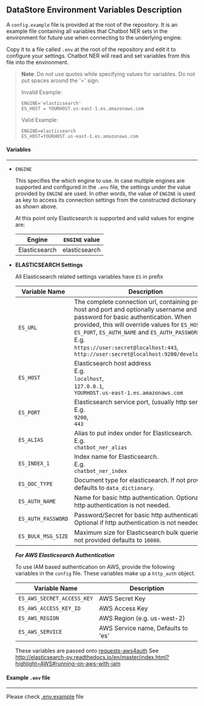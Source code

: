 ## DataStore Environment Variables Description

A `config.example` file is provided at the root of the repository. It is an example file containing all variables that Chatbot NER sets in the environment for future use when connecting to the underlying engine.

Copy it to a file called `.env` at the root of the repository and edit it to configure your settings. Chatbot NER will read and set variables from this file into the environment.

> **Note**: Do not use quotes while specifying values for variables. Do not put spaces around the '=' sign.
>
> Invalid Example:
>
>     ENGINE='elasticsearch'
>     ES_HOST = YOURHOST.us-east-1.es.amazonaws.com
>
> Valid Example:
>
>     ENGINE=elasticsearch
>     ES_HOST=YOURHOST.us-east-1.es.amazonaws.com

#### Variables

---------------

- `ENGINE`

  This specifies the which engine to use. In case multiple engines are supported and configured in the `.env` file, the settings under the value provided by `ENGINE` are used. In other words, the value of `ENGINE` is used as key to access its connection settings from the constructed dictionary as shown above.

  At this point only Elasticsearch is supported and valid values for engine are:	

  | Engine        | `ENGINE` value |
  | ------------- | -------------- |
  | Elasticsearch | elasticsearch  |

- **ELASTICSEARCH Settings**

  All Elasticsearch related settings variables have `ES` in prefix

  | Variable Name      | Description                              |
  | ------------------ | ---------------------------------------- |
  | `ES_URL`           | The complete connection url, containing protocol, host and port and optionally username and password for basic authentication. When provided, this will override values for `ES_HOST`, `ES_PORT`, `ES_AUTH_NAME` and `ES_AUTH_PASSWORD` <br/>E.g.<br/>`https://user:secret@localhost:443`,<br/>`http://user:secret@localhost:9200/development/` |
  | `ES_HOST`          | Elasticsearch host address<br/>E.g.<br/>`localhost`,<br/>`127.0.0.1`,<br/>`YOURHOST.us-east-1.es.amazonaws.com` |
  | `ES_PORT`          | Elasticsearch service port, (usually http service)<br/>E.g.<br/>`9200`,<br/> `443` |
  | `ES_ALIAS`         | Alias to put index under for Elasticsearch.<br/>E.g.<br/>`chatbot_ner_alias` |
  | `ES_INDEX_1`       | Index name for Elasticsearch.<br/>E.g.<br/>`chatbot_ner_index` |
  | `ES_DOC_TYPE`      | Document type for elasticsearch. If not provided defaults to `data_dictionary`. |
  | `ES_AUTH_NAME`     | Name for basic http authentication. Optional if http authentication is not needed. |
  | `ES_AUTH_PASSWORD` | Password/Secret for basic http authentication. Optional if http authentication is not needed. |
  | `ES_BULK_MSG_SIZE` | Maximum size for Elasticsearch bulk queries. If not provided defaults to `10000`. |

  ***For AWS Elasticsearch Authentication***

  To use IAM based authentication on AWS, provide the following variables in the `config` file. These variables make up a `http_auth` object.
  
  | Variable Name              | Description                        |
  | -------------------------- | ---------------------------------- |
  | `ES_AWS_SECRET_ACCESS_KEY` | AWS Secret Key                     |
  | `ES_AWS_ACCESS_KEY_ID`     | AWS Access Key                     |
  | `ES_AWS_REGION`            | AWS Region (e.g. us-west-2)        |
  | `ES_AWS_SERVICE`           | AWS Service name, Defaults to 'es' |

  These variables are passed onto [requests-aws4auth](https://pypi.python.org/pypi/requests-aws4auth)
  See  http://elasticsearch-py.readthedocs.io/en/master/index.html?highlight=AWS#running-on-aws-with-iam



#### Example `.env` file

----------

Please check [.env.example](../.env.example) file

